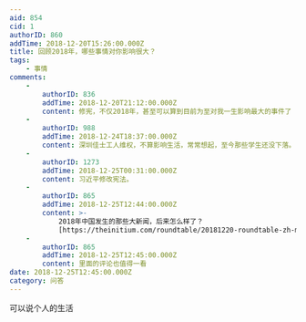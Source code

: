 ```yaml
---
aid: 854
cid: 1
authorID: 860
addTime: 2018-12-20T15:26:00.000Z
title: 回顾2018年，哪些事情对你影响很大？
tags:
    - 事情
comments:
    -
        authorID: 836
        addTime: 2018-12-20T21:12:00.000Z
        content: 修宪，不仅2018年，甚至可以算到目前为至对我一生影响最大的事件了
    -
        authorID: 988
        addTime: 2018-12-24T18:37:00.000Z
        content: 深圳佳士工人维权，不算影响生活，常常想起，至今那些学生还没下落。
    -
        authorID: 1273
        addTime: 2018-12-25T00:31:00.000Z
        content: 习近平修改宪法。
    -
        authorID: 865
        addTime: 2018-12-25T12:44:00.000Z
        content: >-
            2018年中国发生的那些大新闻，后来怎么样了？
            [https://theinitium.com/roundtable/20181220-roundtable-zh-mainland-news-2018/](https://theinitium.com/roundtable/20181220-roundtable-zh-mainland-news-2018/)
    -
        authorID: 865
        addTime: 2018-12-25T12:45:00.000Z
        content: 里面的评论也值得一看
date: 2018-12-25T12:45:00.000Z
category: 问答
---
```


可以说个人的生活

